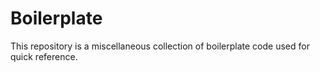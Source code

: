 # Boilerplate

This repository is a miscellaneous collection of boilerplate code used for quick reference.
